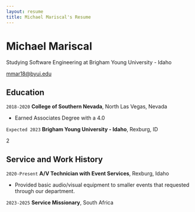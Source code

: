 ```yaml
---
layout: resume
title: Michael Mariscal's Resume
---
```

# Michael Mariscal
Studying Software Engineering at Brigham Young University - Idaho

<div id="webaddress">
<a href="mmar18@byui.edu">mmar18@byui.edu</a>

</div>

<!-- https://www.monique.tech/the-art-of-markdown -->


## Education

`2018-2020`
__College of Southern Nevada__, North Las Vegas, Nevada

- Earned Associates Degree with a 4.0

`Expected 2023`
__Brigham Young University - Idaho__, Rexburg, ID

2


## Service and Work History

`2020-Present`
__A/V Technician with Event Services__, Rexburg, Idaho

- Provided basic audio/visual equipment to smaller events that requested through our department.


`2023-2025`
__Service Missionary__, South Africa



<!-- ### Footer

Last updated: May 2013 -->


